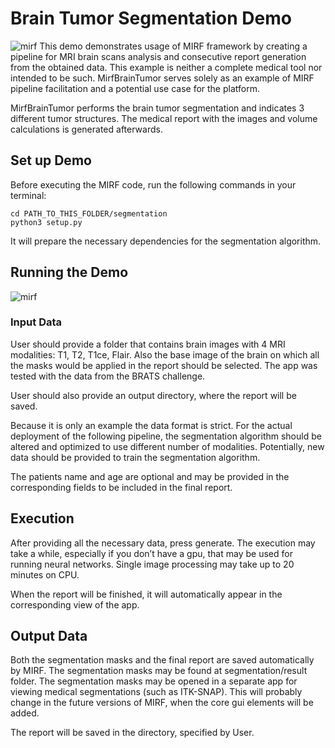 # Brain Tumor Segmentation Demo
![mirf](/pics/intro.png)
This demo demonstrates usage of MIRF framework by creating a pipeline for MRI brain scans analysis and consecutive report generation from the obtained data. This example is neither a complete medical tool nor intended to be such. MirfBrainTumor serves solely as an example of MIRF pipeline facilitation and a potential use case for the platform.

MirfBrainTumor performs the brain tumor segmentation and indicates 3 different tumor structures. The medical report with the images and volume calculations is generated afterwards.
## Set up Demo
Before executing the MIRF code, run the following commands in your terminal:
```
cd PATH_TO_THIS_FOLDER/segmentation
python3 setup.py
```
It will prepare the necessary dependencies for the segmentation algorithm. 

## Running the Demo
![mirf](/pics/gui.jpg)
### Input Data
User should provide a folder that contains brain images with 4 MRI modalities: T1, T2, T1ce, Flair. Also the base image of the brain on which all the masks would be applied in the report should be selected. The app was tested with the data from the BRATS challenge. 

User should also provide an output directory, where the report will be saved.

Because it is only an example the data format is strict. For the actual deployment of the following pipeline, the segmentation algorithm should be altered and optimized to use different number of modalities. Potentially, new data should be provided to train the segmentation algorithm. 

The patients name and age are optional and may be provided in the corresponding fields to be included in the final report.

## Execution
After providing all the necessary data, press generate. The execution may take a while, especially if you don’t have a gpu, that may be used for running neural networks. Single image processing may take up to 20 minutes on CPU. 

When the report will be finished, it will automatically appear in the corresponding view of the app.

## Output Data
Both the segmentation masks and the final report are saved automatically by MIRF. The segmentation masks may be found at segmentation/result folder. The segmentation masks may be opened in a separate app for viewing medical segmentations (such as ITK-SNAP). This will probably change in the future versions of MIRF, when the core gui elements will be added.

The report will be saved in the directory, specified by User.